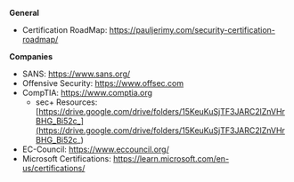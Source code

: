 **General**
- Certification RoadMap: https://pauljerimy.com/security-certification-roadmap/

**Companies**
- SANS: https://www.sans.org/
- Offensive Security: https://www.offsec.com
- CompTIA: https://www.comptia.org
    - sec+ Resources: [https://drive.google.com/drive/folders/15KeuKuSjTF3JARC2lZnVHrBHG_Bi52c_](https://drive.google.com/drive/folders/15KeuKuSjTF3JARC2lZnVHrBHG_Bi52c_)
- EC-Council: https://www.eccouncil.org/
- Microsoft Certifications: https://learn.microsoft.com/en-us/certifications/


